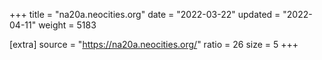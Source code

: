 +++
title = "na20a.neocities.org"
date = "2022-03-22"
updated = "2022-04-11"
weight = 5183

[extra]
source = "https://na20a.neocities.org/"
ratio = 26
size = 5
+++
